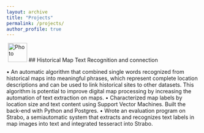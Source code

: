 ```yaml
---
layout: archive
title: "Projects"
permalink: /projects/
author_profile: true
---
```


<p align="float:left">
  <img src="https://haowenlin.github.io/images/profile.png" alt="Photo" style="width: 50px;"/>
  ## Historical Map Text Recognition and connection 
</p>   
• An automatic algorithm that combined single words recognized from historical maps into meaningful phrases, which represent complete location descriptions and can be used to link historical sites to other datasets. This algorithm is potential to improve digital map processing by increasing the automation of text extraction on maps.
• Characterized map labels by location size and text content using Support Vector Machines. Built the back-end with Python and Postgres. 
• Wrote an evaluation program on Strabo, a semi­automatic system that extracts and recognizes text labels in map images into text and integrated tesseract into Strabo.



